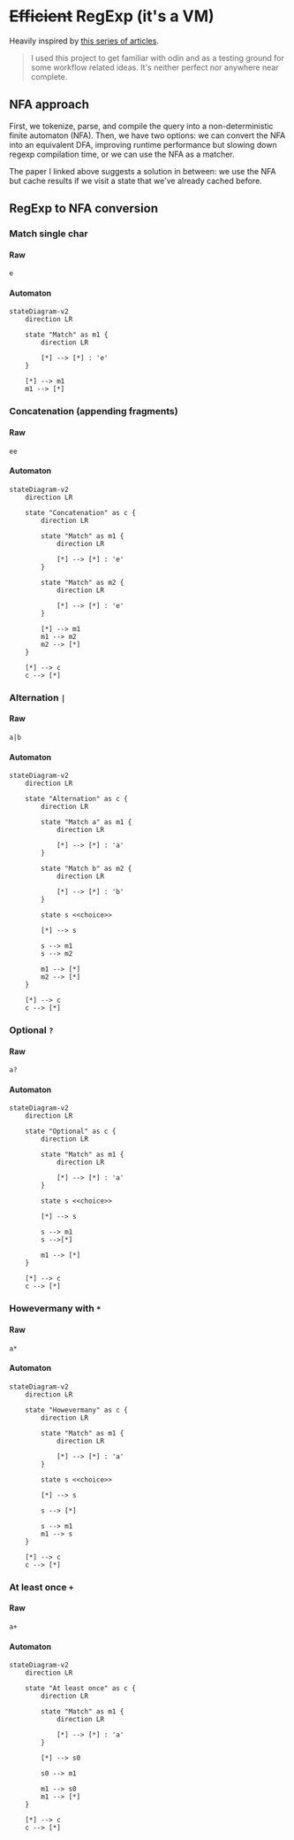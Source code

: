 # ~~Efficient~~ RegExp (it's a VM)

Heavily inspired by [this series of articles](https://swtch.com/~rsc/regexp/regexp1.html).

> I used this project to get familiar with odin and as a testing ground for some workflow related ideas. It's neither perfect nor anywhere near complete.

## NFA approach

First, we tokenize, parse, and compile the query into a non-deterministic finite automaton (NFA). Then, we have two options: we can convert the NFA into an equivalent DFA, improving runtime performance but slowing down regexp compilation time, or we can use the NFA as a matcher. 

The paper I linked above suggests a solution in between: we use the NFA but cache results if we visit a state that we've already cached before.

## RegExp to NFA conversion

### Match single char

#### Raw
```regexp
e
```

#### Automaton
```mermaid
stateDiagram-v2
    direction LR
    
    state "Match" as m1 {
        direction LR

        [*] --> [*] : 'e'
    }

    [*] --> m1
    m1 --> [*]
```

### Concatenation (appending fragments)

#### Raw
```regexp
ee
```

#### Automaton
```mermaid
stateDiagram-v2
    direction LR
    
    state "Concatenation" as c {
        direction LR

        state "Match" as m1 {
            direction LR

            [*] --> [*] : 'e'
        }

        state "Match" as m2 {
            direction LR

            [*] --> [*] : 'e'
        }

        [*] --> m1
        m1 --> m2
        m2 --> [*]
    }

    [*] --> c
    c --> [*]
```

### Alternation `|`

#### Raw
```regexp
a|b
```

#### Automaton
```mermaid
stateDiagram-v2
    direction LR
    
    state "Alternation" as c {
        direction LR

        state "Match a" as m1 {
            direction LR

            [*] --> [*] : 'a'
        }

        state "Match b" as m2 {
            direction LR

            [*] --> [*] : 'b'
        }

        state s <<choice>>

        [*] --> s

        s --> m1
        s --> m2

        m1 --> [*]
        m2 --> [*]
    }

    [*] --> c
    c --> [*]
```


### Optional `?`

#### Raw
```regexp
a?
```

#### Automaton
```mermaid
stateDiagram-v2
    direction LR
    
    state "Optional" as c {
        direction LR

        state "Match" as m1 {
            direction LR

            [*] --> [*] : 'a'
        }

        state s <<choice>>

        [*] --> s

        s --> m1
        s -->[*]

        m1 --> [*]
    }

    [*] --> c
    c --> [*]
```

### Howevermany with `*`

#### Raw
```regexp
a*
```

#### Automaton
```mermaid
stateDiagram-v2
    direction LR
    
    state "Howevermany" as c {
        direction LR

        state "Match" as m1 {
            direction LR

            [*] --> [*] : 'a'
        }
        
        state s <<choice>>

        [*] --> s

        s --> [*]
        
        s --> m1
        m1 --> s
    }

    [*] --> c
    c --> [*]
```

### At least once `+`

#### Raw
```regexp
a+
```

#### Automaton
```mermaid
stateDiagram-v2
    direction LR
    
    state "At least once" as c {
        direction LR

        state "Match" as m1 {
            direction LR

            [*] --> [*] : 'a'
        }
        
        [*] --> s0

        s0 --> m1

        m1 --> s0
        m1 --> [*]
    }

    [*] --> c
    c --> [*]
```

